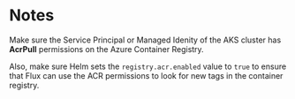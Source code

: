 # Notes

Make sure the Service Principal or Managed Idenity of the AKS cluster has **AcrPull** permissions on the Azure Container Registry.

Also, make sure Helm sets the `registry.acr.enabled` value to `true` to ensure that Flux can use the ACR permissions to look for new tags in the container registry.
